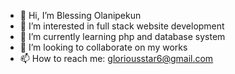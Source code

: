 - 👋 Hi, I’m Blessing Olanipekun
- 👀 I’m interested in full stack website development 
- 🌱 I’m currently learning php and database system
- 💞️ I’m looking to collaborate on my works
- 📫 How to reach me: gloriousstar6@gmail.com 

<!---
blesyn06/blesyn06 is a ✨ special ✨ repository because its `README.md` (this file) appears on your GitHub profile.
You can click the Preview link to take a look at your changes.
--->
